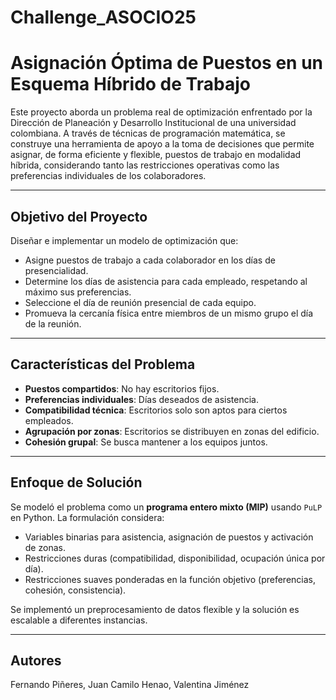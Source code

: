 # Challenge_ASOCIO25
# Asignación Óptima de Puestos en un Esquema Híbrido de Trabajo


Este proyecto aborda un problema real de optimización enfrentado por la Dirección de Planeación y Desarrollo Institucional de una universidad colombiana. A través de técnicas de programación matemática, se construye una herramienta de apoyo a la toma de decisiones que permite asignar, de forma eficiente y flexible, puestos de trabajo en modalidad híbrida, considerando tanto las restricciones operativas como las preferencias individuales de los colaboradores.

---

## Objetivo del Proyecto

Diseñar e implementar un modelo de optimización que:

- Asigne puestos de trabajo a cada colaborador en los días de presencialidad.
- Determine los días de asistencia para cada empleado, respetando al máximo sus preferencias.
- Seleccione el día de reunión presencial de cada equipo.
- Promueva la cercanía física entre miembros de un mismo grupo el día de la reunión.

---

## Características del Problema

- **Puestos compartidos**: No hay escritorios fijos.
- **Preferencias individuales**: Días deseados de asistencia.
- **Compatibilidad técnica**: Escritorios solo son aptos para ciertos empleados.
- **Agrupación por zonas**: Escritorios se distribuyen en zonas del edificio.
- **Cohesión grupal**: Se busca mantener a los equipos juntos.

---

## Enfoque de Solución

Se modeló el problema como un **programa entero mixto (MIP)** usando `PuLP` en Python. La formulación considera:

- Variables binarias para asistencia, asignación de puestos y activación de zonas.
- Restricciones duras (compatibilidad, disponibilidad, ocupación única por día).
- Restricciones suaves ponderadas en la función objetivo (preferencias, cohesión, consistencia).

Se implementó un preprocesamiento de datos flexible y la solución es escalable a diferentes instancias.

---

## Autores

Fernando Piñeres, Juan Camilo Henao, Valentina Jiménez
